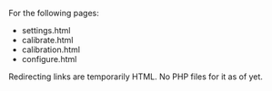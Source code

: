 For the following pages:
- settings.html
- calibrate.html
- calibration.html
- configure.html

Redirecting links are temporarily HTML. No PHP files for it as of yet.
